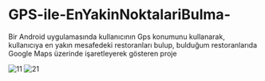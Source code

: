 # GPS-ile-EnYakinNoktalariBulma-
Bir Android uygulamasında kullanıcının Gps konumunu kullanarak, kullanıcıya en yakın mesafedeki restoranları bulup, bulduğum restoranlarıda Google Maps üzerinde işaretleyerek gösteren proje

![11](https://cloud.githubusercontent.com/assets/6243386/20424606/6f2b21c0-ad7f-11e6-847f-e5ea9f6c54ac.png)
![21](https://cloud.githubusercontent.com/assets/6243386/20424605/6f24fade-ad7f-11e6-9d5b-40706512f333.png)

